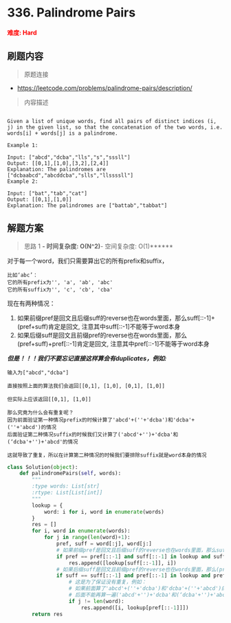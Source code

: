 # 336. Palindrome Pairs

**<font color=red>难度: Hard</font>**

## 刷题内容

> 原题连接

* https://leetcode.com/problems/palindrome-pairs/description/

> 内容描述

```

Given a list of unique words, find all pairs of distinct indices (i, j) in the given list, so that the concatenation of the two words, i.e. words[i] + words[j] is a palindrome.

Example 1:

Input: ["abcd","dcba","lls","s","sssll"]
Output: [[0,1],[1,0],[3,2],[2,4]] 
Explanation: The palindromes are ["dcbaabcd","abcddcba","slls","llssssll"]
Example 2:

Input: ["bat","tab","cat"]
Output: [[0,1],[1,0]] 
Explanation: The palindromes are ["battab","tabbat"]
```

## 解题方案

> 思路 1
******- 时间复杂度: O(N^2)******- 空间复杂度: O(1)******


对于每一个word，我们只需要算出它的所有prefix和suffix，

```
比如‘abc’：
它的所有prefix为'', 'a', 'ab', 'abc'
它的所有suffix为'', 'c', 'cb', 'cba'
```

现在有两种情况：

1. 如果前缀pref是回文且后缀suff的reverse也在words里面，那么suff[::-1]+(pref+suff)肯定是回文, 注意其中suff[::-1]不能等于word本身
2. 如果后缀suff是回文且前缀pref的reverse也在words里面，那么(pref+suff)+pref[::-1]肯定是回文, 注意其中pref[::-1]不能等于word本身

***但是！！！我们不要忘记直接这样算会有duplicates，例如:***
```
输入为["abcd","dcba"]

直接按照上面的算法我们会返回[[0,1], [1,0], [0,1], [1,0]]

但实际上应该返回[[0,1], [1,0]]

那么究竟为什么会有重复呢？
因为前面验证第一种情况prefix的时候计算了'abcd'+(''+'dcba')和'dcba'+(''+'abcd')的情况
后面验证第二种情况suffix的时候我们又计算了('abcd'+'')+'dcba'和(‘dcba'+'')+'abcd'的情况

这就导致了重复，所以在计算第二种情况的时候我们要排除suffix就是word本身的情况
```



```python
class Solution(object):
    def palindromePairs(self, words):
        """
        :type words: List[str]
        :rtype: List[List[int]]
        """
        lookup = {
            word: i for i, word in enumerate(words)
        }
        res = []
        for i, word in enumerate(words):
            for j in range(len(word)+1):
                pref, suff = word[:j], word[j:]
                # 如果前缀pref是回文且后缀suff的reverse也在words里面，那么suff[::-1]+(pref+suff)肯定是回文
                if pref == pref[::-1] and suff[::-1] in lookup and suff[::-1] != word:
                    res.append([lookup[suff[::-1]], i])
                # 如果后缀suff是回文且前缀pref的reverse也在words里面，那么(pref+suff)+pref[::-1]肯定是回文
                if suff == suff[::-1] and pref[::-1] in lookup and pref[::-1] != word:
                    # 这是为了保证没有重复，例如：
                    # 如果前面算了'abcd'+(''+'dcba')和'dcba'+(''+'abcd')的情况
                    # 后面不能再算一遍('abcd'+'')+'dcba'和(‘dcba'+'')+'abcd'了
                    if j != len(word): 
                        res.append([i, lookup[pref[::-1]]])
        return res
```





























